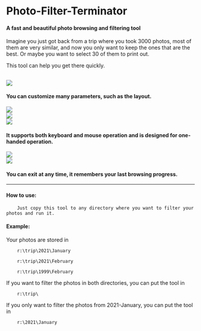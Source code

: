 # Photo-Filter-Terminator
#### A fast and beautiful photo browsing and filtering tool

Imagine you just got back from a trip where you took 3000 photos, most of them are very similar, and now you only want to keep the ones that are the best. Or maybe you want to select 30 of them to print out.

This tool can help you get there quickly.

![](https://raw.githubusercontent.com/telppa/Photo-Filter-Terminator/main/Screenshots/1.gif)  
---

#### You can customize many parameters, such as the layout. 
![](https://raw.githubusercontent.com/telppa/Photo-Filter-Terminator/main/Screenshots/2x1.png)  
![](https://raw.githubusercontent.com/telppa/Photo-Filter-Terminator/main/Screenshots/3x2.png)  
![](https://raw.githubusercontent.com/telppa/Photo-Filter-Terminator/main/Screenshots/3x3.png)  

#### It supports both keyboard and mouse operation and is designed for one-handed operation. 
![](https://raw.githubusercontent.com/telppa/Photo-Filter-Terminator/main/Screenshots/keyboard1.png)  
![](https://raw.githubusercontent.com/telppa/Photo-Filter-Terminator/main/Screenshots/keyboard2.png)  

#### You can exit at any time, it remembers your last browsing progress.

---

#### How to use:

        Just copy this tool to any directory where you want to filter your photos and run it. 

#### Example:

Your photos are stored in

        r:\trip\2021\January 

        r:\trip\2021\February

        r:\trip\1999\February

If you want to filter the photos in both directories, you can put the tool in

        r:\trip\

If you only want to filter the photos from 2021-January, you can put the tool in

        r:\2021\January
